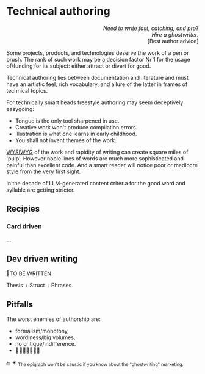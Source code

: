 # Technical authoring

<p dir="rtl">?<i>Need to write fast, catching, and pro<br>.Hire a ghostwriter</i><br />
[Best author advice]</p>

Some projects, products, and technologies deserve the work of a pen or brush. The rank of such work may be a decision factor Nr&nbsp;1 for the usage of/funding for its subject: either attract or divert for good.

Technical authoring lies between documentation and literature and must have an artistic feel, rich vocabulary, and allure of the latter in frames of technical topics.

For technically smart heads freestyle authoring may seem deceptively easygoing: 

* Tongue is the only tool sharpened in use.
* Creative work won't produce compilation errors.
* Illustration is what one learns in early childhood.
* You shall not invent themes of the work.
  
<span title="&nbsp;What You See Is What You Get"><ins>WYSIWYG</ins></span> of the work and rapidity of writing can create square miles of 'pulp'. However noble lines of words are much more sophisticated and painful than excellent code. And a smart reader will notice poor or mediocre style from the very first sight.

In the decade of LLM-generated content criteria for the good word and syllable are getting stricter.

## Recipies 

### Card driven

...

## Dev driven writing



🚧TO BE WRITTEN

Thesis + Struct + Phrases

## Pitfalls

The worst enemies of authorship are:

- formalism/monotony,
- wordiness/big volumes,
- no critique/indifference.
- 🚧🚧🚧🚧🚧🚧🚧 

🔚 ✴️ <sub>The epigraph won't be caustic if you know about the "ghostwriting" marketing.</sub>
